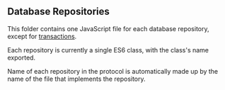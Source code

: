 ## Database Repositories

This folder contains one JavaScript file for each database repository, except for [transactions].

Each repository is currently a single ES6 class, with the class's name exported.

Name of each repository in the protocol is automatically made up by the name of the file that implements the repository.

[transactions]: ./transactions
